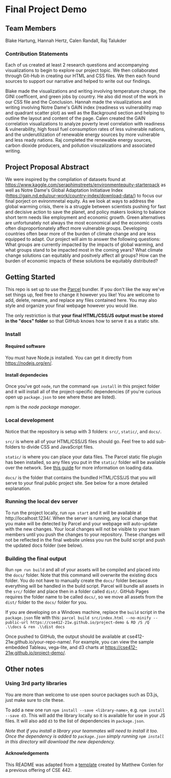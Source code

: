 # Final Project Demo
## Team Members
Blake Hartung, Hannah Hertz, Calen Randall, Raj Talukder
### Contribution Statements
Each of us created at least 2 research questions and accompanying visualizations to begin to explore our project topic. We then collaborated through Git-Hub in creating our HTML and CSS files. We then each found sources to support our narrative and helped to write out our findings.

Blake made the visualizations and writing involving temperature change, the GINI coefficent, and green jobs by country. He also did most of the work in our CSS file and the Conclusion.
Hannah made the visualizations and writing involving Notre Dame's GAIN index (readiness vs vulnerability map and quadrant scatter plot) as well as the Background section and helping to outline the layout and content of the page.
Calen created the GAIN correlation visualizations to analyze poverty level correlation with readiness & vulnerability, high fossil fuel consumption rates of less vulnerable nations, and the underutilization of renewable energy sources by more vulnerable and less ready nations.
Raj completed the renewable energy sources, carbon dioxide producers, and pollution visuzalizations and associated writing.

## Project Proposal Abstract
We were inspired by the compilation of datasets found at https://www.kaggle.com/seraphimstreets/environmentequity-starterpack as well as Notre Dame's Global Adaptation Initiatiave Index (https://gain.nd.edu/our-work/country-index/download-data/) to focus our final porject on evironmnetal equity. As we look at ways to address the global warming crisis, there is a struggle between scientists pushing for fast and decisive action to save the planet, and policy makers looking to balance short term needs like employment and economic growth. Green alternatives are unfortunately not always the most economical and the economic costs often disproportionately affect more vulnerable groups. Developing countries often bear more of the burden of climate change and are less equipped to adapt. Our project will aim to answer the following questions: What groups are currently impacted by the impacts of global warming, and what groups stand to be impacted most in the coming years? What climate change solutions can equitably and positvely affect all groups? How can the burden of economic impacts of these solutions be equitably distributed?

## Getting Started

This repo is set up to use the [Parcel](https://parceljs.org/) bundler. If you don't
like the way we've set things up, feel free to change it however you like! You are welcome to add, delete, rename, and replace any files contained here. You may also style and organize your final webpage however you would like. 

The only restriction is that __your final HTML/CSS/JS output must be stored in the "docs" folder__ so that
GitHub knows how to serve it as a static site.
### Install
#### Required software

You must have Node.js installed. You can get it directly from
https://nodejs.org/en/.

#### Install dependecies

Once you've got `node`, run the command `npm install` in this project folder
and it will install all of the project-specific dependencies (if you're curious open up `package.json` to see where these are listed).

npm is the _node package manager_.

### Local development
Notice that the repository is setup with 3 folders: `src/`, `static/`, and `docs/`.

`src/` is where all of your HTML/CSS/JS files should go. Feel free to add sub-folders to divide CSS and JavaScript files.

`static/` is where you can place your data files. The Parcel static file plugin has been installed,
so any files you put in the `static/` folder will be available over the network. See [this guide](https://gist.github.com/mathisonian/46eed3e6102888ddf741829fbbe262ff) for more information on loading data.

`docs/` is the folder that contains the bundled HTML/CSS/JS that you will serve to your final public project site. See below for a more detailed explanation.


### Running the local dev server

To run the project locally, run `npm start` and it will be available at http://localhost:1234/. When the server is running, any local change that you make will be detected by Parcel and your webpage will auto-update with the new changes. Your local changes will not be visible to your team members until you push the changes to your repository. These changes will not be reflected in the final website unless you run the build script and push the updated docs folder (see below).

### Building the final output

Run `npm run build` and all of your assets will be compiled and placed into the `docs/` folder. Note
that this command will overwrite the existing docs folder. You do not have to manually create the `docs/` folder because everything will be handled in the build script. Parcel will bundle all assets in the `src/` folder and place then in a folder called `dist/`. GitHub Pages requires the folder name to be called `docs/`, so we move all assets from the `dist/` folder to the `docs/` folder for you. 

If you are developing on a Windows machine, replace the `build` script in the `package.json` file with this:
`parcel build src/index.html --no-minify --public-url https://cse412-21w.github.io/project-demo & RD /S /Q .\\docs & ren .\\dist docs`

Once pushed to GitHub, the output should be available at cse412-21w.github.io/your-repo-name/. 
For example, you can view the sample embedded Tableau, vega-lite, and d3 charts at https://cse412-21w.github.io/project-demo/.


## Other notes
### Using 3rd party libraries

You are more than welcome to use open source packages such as D3.js, just make sure to cite these.

To add a new one run `npm install --save <library-name>`, e.g. `npm install --save d3`. This will
add the library locally so it is available for use in your JS files. It will also add `d3` to the
list of dependencies in `package.json`.

_Note that if you install a library your teammates will need to install it too. Once the dependency is added
to `package.json` simply running `npm install` in this directory will download the new dependency._

#### Acknowledgements
This README was adapted from a [template](https://github.com/UW-CSE442-WI20/FP-Template) created by Matthew Conlen for a previous offering of CSE 442.
